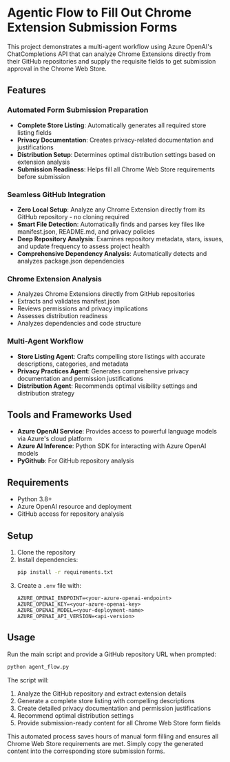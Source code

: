 # Agentic Flow to Fill Out Chrome Extension Submission Forms

This project demonstrates a multi-agent workflow using Azure OpenAI's ChatCompletions API that can analyze Chrome Extensions directly from their GitHub repositories and supply the requisite fields to get submission approval in the Chrome Web Store. 

## Features

### Automated Form Submission Preparation
- **Complete Store Listing**: Automatically generates all required store listing fields
- **Privacy Documentation**: Creates privacy-related documentation and justifications
- **Distribution Setup**: Determines optimal distribution settings based on extension analysis
- **Submission Readiness**: Helps fill all Chrome Web Store requirements before submission

### Seamless GitHub Integration
- **Zero Local Setup**: Analyze any Chrome Extension directly from its GitHub repository - no cloning required
- **Smart File Detection**: Automatically finds and parses key files like manifest.json, README.md, and privacy policies
- **Deep Repository Analysis**: Examines repository metadata, stars, issues, and update frequency to assess project health
- **Comprehensive Dependency Analysis**: Automatically detects and analyzes package.json dependencies

### Chrome Extension Analysis
- Analyzes Chrome Extensions directly from GitHub repositories
- Extracts and validates manifest.json
- Reviews permissions and privacy implications
- Assesses distribution readiness
- Analyzes dependencies and code structure

### Multi-Agent Workflow
- **Store Listing Agent**: Crafts compelling store listings with accurate descriptions, categories, and metadata
- **Privacy Practices Agent**: Generates comprehensive privacy documentation and permission justifications
- **Distribution Agent**: Recommends optimal visibility settings and distribution strategy

## Tools and Frameworks Used
- **Azure OpenAI Service**: Provides access to powerful language models via Azure's cloud platform
- **Azure AI Inference**: Python SDK for interacting with Azure OpenAI models
- **PyGithub**: For GitHub repository analysis

## Requirements
- Python 3.8+
- Azure OpenAI resource and deployment
- GitHub access for repository analysis

## Setup
1. Clone the repository
2. Install dependencies:
   ```bash
   pip install -r requirements.txt
   ```
3. Create a `.env` file with:
   ```env
   AZURE_OPENAI_ENDPOINT=<your-azure-openai-endpoint>
   AZURE_OPENAI_KEY=<your-azure-openai-key>
   AZURE_OPENAI_MODEL=<your-deployment-name>
   AZURE_OPENAI_API_VERSION=<api-version>
   ```

## Usage
Run the main script and provide a GitHub repository URL when prompted:
```bash
python agent_flow.py
```

The script will:
1. Analyze the GitHub repository and extract extension details
2. Generate a complete store listing with compelling descriptions
3. Create detailed privacy documentation and permission justifications
4. Recommend optimal distribution settings
5. Provide submission-ready content for all Chrome Web Store form fields

This automated process saves hours of manual form filling and ensures all Chrome Web Store requirements are met. Simply copy the generated content into the corresponding store submission forms.